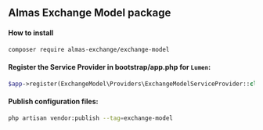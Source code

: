## Almas Exchange Model package

#### How to install

```bash
composer require almas-exchange/exchange-model
```

#### Register the Service Provider in bootstrap/app.php for <code>Lumen</code>:

```php
$app->register(ExchangeModel\Providers\ExchangeModelServiceProvider::class);
```

#### Publish configuration files:

```bash
php artisan vendor:publish --tag=exchange-model
```
